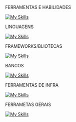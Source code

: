 FERRAMENTAS E HABILIDADES

[![My Skills](https://skillicons.dev/icons?i=nodejs,js,php,ts,angular,nestjs,mysql,docker,gcp,debian,rabbitmq,redis,figma,laravel,html,css,bootstrap,jquery,bitbucket,bash,c,cloudflare,heroku,postman)](https://skillicons.dev)

LINGUAGENS

[![My Skills](https://skillicons.dev/icons?i=c,js,js,php,ts)](https://skillicons.dev)


FRAMEWORKS/BLIOTECAS

[![My Skills](https://skillicons.dev/icons?i=angular,nestjs,laravel,bootstrap,jquery)](https://skillicons.dev)


BANCOS 

[![My Skills](https://skillicons.dev/icons?i=mysql,redis,mongodb)](https://skillicons.dev)


FERRAMENTAS DE INFRA 

[![My Skills](https://skillicons.dev/icons?i=docker,gcp,debian,bitbucket,c,cloudflare,heroku)](https://skillicons.dev)


FERRAMETAS GERAIS

[![My Skills](https://skillicons.dev/icons?i=redis,git,figma,postman,github,grafana,vscode)](https://skillicons.dev)
